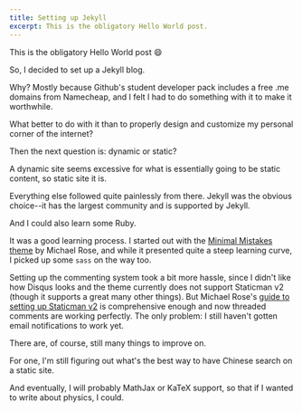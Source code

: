 ```yaml
---
title: Setting up Jekyll
excerpt: This is the obligatory Hello World post. 
---
```


This is the obligatory Hello World post :smile:

So, I decided to set up a Jekyll blog. 

Why? Mostly because Github's student developer pack includes a free .me domains from Namecheap, and I felt I had to do something with it to make it worthwhile. 

What better to do with it than to properly design and customize my personal corner of the internet?  

Then the next question is: dynamic or static?

A dynamic site seems excessive for what is essentially going to be static content, so static site it is. 

Everything else followed quite painlessly from there. Jekyll was the obvious choice--it has the largest community and is supported by Jekyll. 

And I could also learn some Ruby. 

It was a good learning process. I started out with the [Minimal Mistakes theme](https://github.com/mmistakes/minimal-mistakes) by Michael Rose, and while it presented quite a steep learning curve, I picked up some `sass` on the way too. 

Setting up the commenting system took a bit more hassle, since I didn't like how Disqus looks and the theme currently does not support Staticman v2 (though it supports a great many other things). But Michael Rose's [guide to setting up Staticman v2](https://mademistakes.com/articles/improving-jekyll-static-comments/) is comprehensive enough and now threaded comments are working perfectly. The only problem: I still haven't gotten email notifications to work yet. 

There are, of course, still many things to improve on. 

For one, I'm still figuring out what's the best way to have Chinese search on a static site. 

And eventually, I will probably MathJax or KaTeX support, so that if I wanted to write about physics, I could. 
